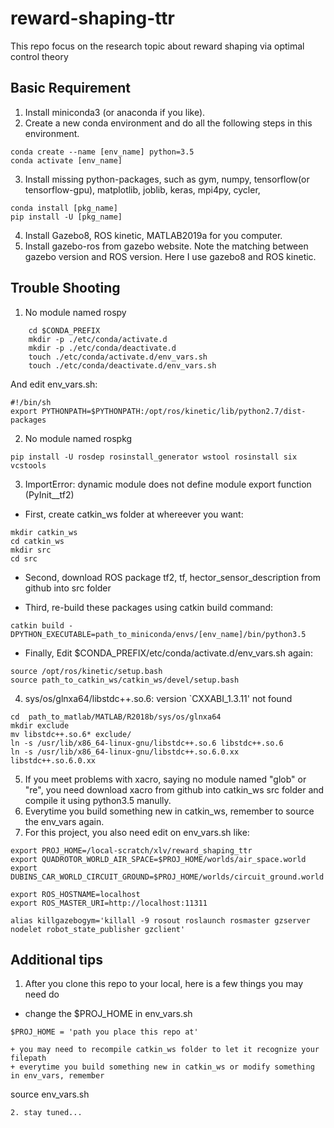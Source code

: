 # reward-shaping-ttr
This repo focus on the research topic about reward shaping via optimal control theory


## Basic Requirement
1.  Install miniconda3 (or anaconda if you like). 
2.  Create a new conda environment and do all the following steps in this environment. 
```
conda create --name [env_name] python=3.5
conda activate [env_name]
```
3.  Install missing python-packages, such as gym, numpy, tensorflow(or tensorflow-gpu), matplotlib, joblib, keras, mpi4py, cycler,
```
conda install [pkg_name]
pip install -U [pkg_name]
```
4.  Install Gazebo8, ROS kinetic, MATLAB2019a for you computer.
5.  Install gazebo-ros from gazebo website. Note the matching between gazebo version and ROS version. Here I use gazebo8 and ROS kinetic.

## Trouble Shooting
1.  No module named rospy
```
    cd $CONDA_PREFIX
	mkdir -p ./etc/conda/activate.d
	mkdir -p ./etc/conda/deactivate.d
	touch ./etc/conda/activate.d/env_vars.sh
	touch ./etc/conda/deactivate.d/env_vars.sh
```
And edit env_vars.sh:
```
#!/bin/sh
export PYTHONPATH=$PYTHONPATH:/opt/ros/kinetic/lib/python2.7/dist-packages
```
2.  No module named rospkg
```
pip install -U rosdep rosinstall_generator wstool rosinstall six vcstools
```
3.  ImportError: dynamic module does not define module export function (PyInit__tf2)

   + First, create catkin_ws folder at whereever you want: 
   ```
   mkdir catkin_ws
   cd catkin_ws
   mkdir src
   cd src
   ```
   + Second, download ROS package tf2, tf, hector_sensor_description from github into src folder

   + Third, re-build these packages using catkin build command:
   ```
   catkin build -DPYTHON_EXECUTABLE=path_to_miniconda/envs/[env_name]/bin/python3.5
   ```
   + Finally,
   Edit $CONDA_PREFIX/etc/conda/activate.d/env_vars.sh again:
   ```
   source /opt/ros/kinetic/setup.bash
   source path_to_catkin_ws/catkin_ws/devel/setup.bash
   ```
4.  sys/os/glnxa64/libstdc++.so.6: version `CXXABI_1.3.11' not found
```
cd  path_to_matlab/MATLAB/R2018b/sys/os/glnxa64
mkdir exclude
mv libstdc++.so.6* exclude/
ln -s /usr/lib/x86_64-linux-gnu/libstdc++.so.6 libstdc++.so.6
ln -s /usr/lib/x86_64-linux-gnu/libstdc++.so.6.0.xx libstdc++.so.6.0.xx
```
5.  If you meet problems with xacro, saying no module named "glob" or "re", you need download xacro from github into catkin_ws src folder and compile it using python3.5 manully.
6.  Everytime you build something new in catkin_ws, remember to source the env_vars again.
7.  For this project, you also need edit on env_vars.sh like:
```
export PROJ_HOME=/local-scratch/xlv/reward_shaping_ttr
export QUADROTOR_WORLD_AIR_SPACE=$PROJ_HOME/worlds/air_space.world
export DUBINS_CAR_WORLD_CIRCUIT_GROUND=$PROJ_HOME/worlds/circuit_ground.world

export ROS_HOSTNAME=localhost
export ROS_MASTER_URI=http://localhost:11311

alias killgazebogym='killall -9 rosout roslaunch rosmaster gzserver nodelet robot_state_publisher gzclient'
```


## Additional tips
1.  After you clone this repo to your local, here is a few things you may need do
   + change the $PROJ_HOME in env_vars.sh
   ```
   $PROJ_HOME = 'path you place this repo at'
  
   + you may need to recompile catkin_ws folder to let it recognize your filepath
   + everytime you build something new in catkin_ws or modify something in env_vars, remember
   ```
   source env_vars.sh
   ```
2. stay tuned...
































